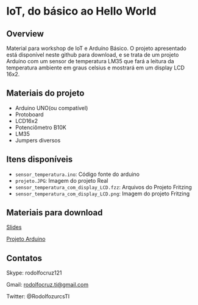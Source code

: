 IoT, do básico ao Hello World
=============================
Overview
---------
Material para workshop de IoT e Arduíno Básico.
O projeto apresentado está disponível neste github para download, e se trata de um projeto Arduíno com um sensor de temperatura LM35 que fará a leitura da temperatura ambiente em graus celsius e mostrará em um display LCD 16x2.

Materiais do projeto
--------------------
* Arduino UNO(ou compatível)
* Protoboard
* LCD16x2
* Potenciômetro B10K
* LM35
* Jumpers diversos

Itens disponíveis
------------------
* `sensor_temperatura.ino`: Código fonte do arduino
* `projeto.JPG`: Imagem do projeto Real
* `sensor_temperatura_com_display_LCD.fzz`:	Arquivos do Projeto	Fritzing
* `sensor_temperatura_com_display_LCD.png`: Imagem do projeto Fritzing

Materiais para download
-----------------------
[Slides](http://pt.slideshare.net/rodolfocruz121/iot-internet-of-things-do-bsico-ao-hello-world)

[Projeto Arduino](http://fritzing.org/projects/sensor-de-temperatura-lm35-com-lcd-16x2)

Contatos
--------
Skype: rodolfocruz121

Gmail: rodolfocruz.ti@gmail.com

Twitter: @RodolfozurcsTI


